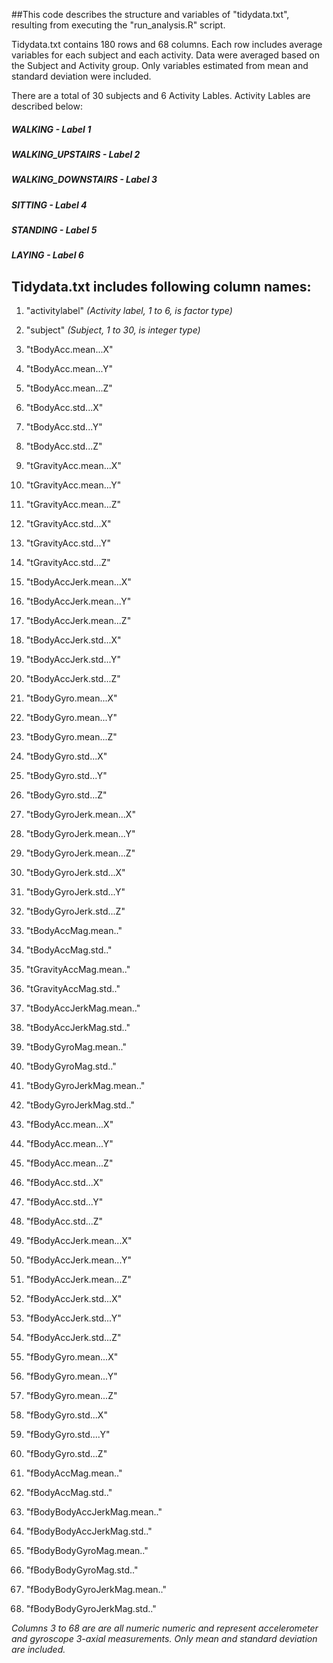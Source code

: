 ##This code describes the structure and variables of "tidydata.txt", resulting from executing the "run_analysis.R" script. 

Tidydata.txt contains 180 rows and 68 columns. Each row includes average variables for each subject and each activity. Data were 
averaged based on the Subject and Activity group. Only variables estimated from mean and standard deviation were included.

There are a total of 30 subjects and 6 Activity Lables. Activity Lables are described below:

##### WALKING - Label 1
##### WALKING_UPSTAIRS - Label 2
##### WALKING_DOWNSTAIRS - Label 3
##### SITTING - Label 4
##### STANDING - Label 5
##### LAYING - Label 6 

## Tidydata.txt includes following column names:
1. "activitylabel"  *(Activity label, 1 to 6, is factor type)*           
2. "subject"        *(Subject, 1 to 30, is integer type)*


3. "tBodyAcc.mean...X"           
4. "tBodyAcc.mean...Y"          
5. "tBodyAcc.mean...Z"           
6. "tBodyAcc.std...X"           
7. "tBodyAcc.std...Y"            
8. "tBodyAcc.std...Z"           
9. "tGravityAcc.mean...X"        
10. "tGravityAcc.mean...Y"       
11. "tGravityAcc.mean...Z"        
12. "tGravityAcc.std...X"        
13. "tGravityAcc.std...Y"         
14. "tGravityAcc.std...Z"        
15. "tBodyAccJerk.mean...X"      
16. "tBodyAccJerk.mean...Y"      
17. "tBodyAccJerk.mean...Z"       
18. "tBodyAccJerk.std...X"       
19. "tBodyAccJerk.std...Y"       
20. "tBodyAccJerk.std...Z"       
21. "tBodyGyro.mean...X"          
22. "tBodyGyro.mean...Y"         
23. "tBodyGyro.mean...Z"          
24. "tBodyGyro.std...X"          
25. "tBodyGyro.std...Y"           
26. "tBodyGyro.std...Z"          
27. "tBodyGyroJerk.mean...X"     
28. "tBodyGyroJerk.mean...Y"     
29. "tBodyGyroJerk.mean...Z"      
30. "tBodyGyroJerk.std...X"      
31. "tBodyGyroJerk.std...Y"       
32. "tBodyGyroJerk.std...Z"      
33. "tBodyAccMag.mean.."          
34. "tBodyAccMag.std.."          
35. "tGravityAccMag.mean.."      
36. "tGravityAccMag.std.."       
37. "tBodyAccJerkMag.mean.."     
38. "tBodyAccJerkMag.std.."      
39. "tBodyGyroMag.mean.."        
40. "tBodyGyroMag.std.."        
41. "tBodyGyroJerkMag.mean.."     
42. "tBodyGyroJerkMag.std.."     
43. "fBodyAcc.mean...X"           
44. "fBodyAcc.mean...Y"          
45. "fBodyAcc.mean...Z"          
46. "fBodyAcc.std...X"           
47. "fBodyAcc.std...Y"            
48. "fBodyAcc.std...Z"           
49. "fBodyAccJerk.mean...X"       
50. "fBodyAccJerk.mean...Y"      
51. "fBodyAccJerk.mean...Z"      
52. "fBodyAccJerk.std...X"       
53. "fBodyAccJerk.std...Y"        
54. "fBodyAccJerk.std...Z"       
55. "fBodyGyro.mean...X"         
56. "fBodyGyro.mean...Y"
57. "fBodyGyro.mean...Z"
58. "fBodyGyro.std...X"
59. "fBodyGyro.std....Y"           
60. "fBodyGyro.std...Z"          
61. "fBodyAccMag.mean.."          
62. "fBodyAccMag.std.."          
63. "fBodyBodyAccJerkMag.mean.."  
64. "fBodyBodyAccJerkMag.std.."  
65. "fBodyBodyGyroMag.mean.."    
66. "fBodyBodyGyroMag.std.."     
67. "fBodyBodyGyroJerkMag.mean.." 
68. "fBodyBodyGyroJerkMag.std.."

*Columns 3 to 68 are are all numeric numeric and represent accelerometer and gyroscope 3-axial measurements. Only mean and standard deviation are included.*
